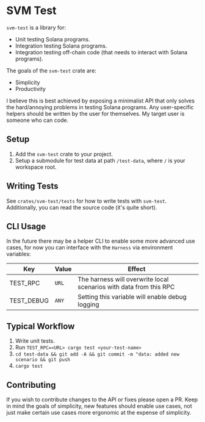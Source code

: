 # SVM Test

`svm-test` is a library for:

- Unit testing Solana programs.
- Integration testing Solana programs.
- Integration testing off-chain code (that needs to interact with Solana
  programs).

The goals of the `svm-test` crate are:

- Simplicity
- Productivity

I believe this is best achieved by exposing a minimalist API that only solves
the hard/annoying problems in testing Solana programs. Any user-specific helpers
should be written by the user for themselves. My target user is someone who can
code.

## Setup

1. Add the `svm-test` crate to your project.
2. Setup a submodule for test data at path `/test-data`, where `/` is your
   workspace root.

## Writing Tests

See `crates/svm-test/tests` for how to write tests with `svm-test`.
Additionally, you can read the source code (it's quite short).

## CLI Usage

In the future there may be a helper CLI to enable some more advanced use cases,
for now you can interface with the `Harness` via environment variables:

| Key        | Value | Effect                                                             |
| ---------- | ----- | ------------------------------------------------------------------ |
| TEST_RPC   | `URL` | The harness will overwrite local scenarios with data from this RPC |
| TEST_DEBUG | `ANY` | Setting this variable will enable debug logging                    |

## Typical Workflow

1. Write unit tests.
2. Run `TEST_RPC=<URL> cargo test <your-test-name>`
3. `cd test-data && git add -A && git commit -m "data: added new scenario && git push`
4. `cargo test`

## Contributing

If you wish to contribute changes to the API or fixes please open a PR. Keep in
mind the goals of simplicity, new features should enable use cases, not just
make certain use cases more ergonomic at the expense of simplicity.
